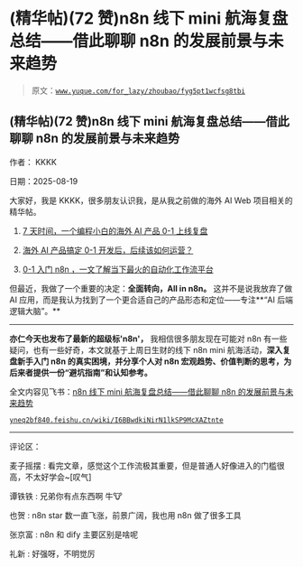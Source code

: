 # (精华帖)(72 赞)n8n 线下 mini 航海复盘总结——借此聊聊 n8n 的发展前景与未来趋势

> 原文：[`www.yuque.com/for_lazy/zhoubao/fyg5pt1wcfsg8tbi`](https://www.yuque.com/for_lazy/zhoubao/fyg5pt1wcfsg8tbi)

## (精华帖)(72 赞)n8n 线下 mini 航海复盘总结——借此聊聊 n8n 的发展前景与未来趋势

作者： KKKK

日期：2025-08-19

大家好，我是 KKKK，很多朋友认识我，是从我之前做的海外 AI Web 项目相关的精华帖。

1.  [7 天时间，一个编程小白的海外 AI 产品 0-1 上线复盘](https://yneq2bf840.feishu.cn/docx/G7wHdEXU9oDNx9xc6YocWiejnAe)

2.  [海外 AI 产品搞定 0-1 开发后，后续该如何运营？](https://yneq2bf840.feishu.cn/docx/LIaFdfBv0o0pWSxsnwkc4EnQnHh)

3.  [0-1 入门 n8n ，一文了解当下最火的自动化工作流平台](https://yneq2bf840.feishu.cn/wiki/DbPSwSQ8pigF8NkMAu8cN5GRnLd)

但最近，我做了一个重要的决定：**全面转向，All in n8n。** 这并不是说我放弃了做 AI 应用，而是我认为找到了一个更合适自己的产品形态和定位——专注**“AI 后端逻辑大脑”。**

**  **

**亦仁今天也发布了最新的超级标'n8n'，** 我相信很多朋友现在可能对 n8n 有一些疑问，也有一些好奇，本文就基于上周日生财的线下 n8n
mini 航海活动，**深入复盘新手入门 n8n 的真实困境，并分享个人对 n8n 宏观趋势、价值判断的思考，为后来者提供一份“避坑指南”和认知参考。**

全文内容见飞书：[n8n 线下 mini 航海复盘总结——借此聊聊 n8n 的发展前景与未来趋势](https://yneq2bf840.feishu.cn/wiki/I6BBwdkiNirN1lkSP9McXAZtnte)

[`yneq2bf840.feishu.cn/wiki/I6BBwdkiNirN1lkSP9McXAZtnte`](https://yneq2bf840.feishu.cn/wiki/I6BBwdkiNirN1lkSP9McXAZtnte)

* * *

评论区：

麦子摇摆 : 看完文章，感觉这个工作流极其重要，但是普通人好像进入的门槛很高，不太好学会~[叹气]

谭铁铁 : 兄弟你有点东西啊 牛🐮

也贺 : n8n star 数一直飞涨，前景广阔，我也用 n8n 做了很多工具

张京富 : n8n 和 dify 主要区别是啥呢

礼新 : 好强呀，不明觉厉
